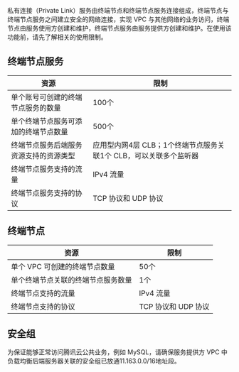 私有连接（Private Link）服务由终端节点和终端节点服务连接组成，终端节点与终端节点服务之间建立安全的网络连接，实现 VPC 与其他网络的业务访问，终端节点由服务使用方创建和维护，终端节点服务由服务提供方创建和维护。在使用该功能前，请先了解相关的使用限制。

## 终端节点服务
| 资源| 限制 |
| -------- | -------- |
| 单个账号可创建的终端节点服务的数量  | 100个    |
| 单个终端节点服务可添加的终端节点数量   | 500个    |
| 终端节点服务后端服务资源支持的资源类型   | 应用型内网4层 CLB；1个终端节点服务关联1个 CLB，可以关联多个监听器    |
| 终端节点服务支持的流量  | IPv4 流量    |
| 终端节点服务支持的协议   | TCP 协议和 UDP 协议   |

## 终端节点
| 资源| 限制 |
| -------- | -------- |
| 单个 VPC 可创建的终端节点数量   | 50个    |
| 单个终端节点关联的终端节点服务数量   | 1个   |
| 终端节点支持的流量  | IPv4 流量    |
| 终端节点支持的协议  | TCP 协议和 UDP 协议   |

## 安全组
为保证能够正常访问腾讯云公共业务，例如 MySQL，请确保服务提供方 VPC 中负载均衡后端服务器关联的安全组已放通11.163.0.0/16地址段。
